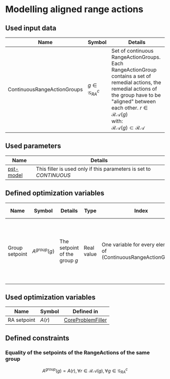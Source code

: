# Modelling aligned range actions

## Used input data

| Name                        | Symbol                       | Details                                                                                                                                                                                                                                                       |
|-----------------------------|------------------------------|---------------------------------------------------------------------------------------------------------------------------------------------------------------------------------------------------------------------------------------------------------------|
| ContinuousRangeActionGroups | $g \in \mathcal{G}^{c}_{RA}$ | Set of continuous RangeActionGroups. <br> Each RangeActionGroup contains a set of remedial actions, the remedial actions of the group have to be "aligned" between each other. $r \in \mathcal{RA}(g)$ <br> with: <br> $\mathcal{RA}(g) \subset \mathcal{RA}$ |

## Used parameters

| Name                                             | Details                                                            |
|--------------------------------------------------|--------------------------------------------------------------------|
| [pst-model](/parameters.md#pst-model) | This filler is used only if this parameters is set to *CONTINUOUS* |

## Defined optimization variables

| Name           | Symbol         | Details                       | Type       | Index                                                           | Unit                                                                 | Lower bound | Upper bound |
|----------------|----------------|-------------------------------|------------|-----------------------------------------------------------------|----------------------------------------------------------------------|-------------|-------------|
| Group setpoint | $A^{group}(g)$ | The setpoint of the group $g$ | Real value | One variable for every element of (ContinuousRangeActionGroups) | Degrees for PST range action groups; MW for HVDC range action groups | $-\infty$   | $+\infty$   |

## Used optimization variables

| Name        | Symbol | Defined in                                                                 |
|-------------|--------|----------------------------------------------------------------------------|
| RA setpoint | $A(r)$ | [CoreProblemFiller](core-problem-filler.md#defined-optimization-variables) |

## Defined constraints

### Equality of the setpoints of the RangeActions of the same group

$$
\begin{equation}
A^{group}(g) = A(r), \forall r \in \mathcal{RA}(g), \forall g \in \mathcal{G}^{c}_{RA}
\end{equation}
$$